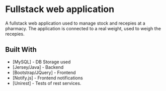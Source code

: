 # Fullstack web application
A fullstack web application used to manage stock and recepies at a pharmacy. The application is connected to a real weight, used to weigh the recepies.

## Built With

* [MySQL] - DB Storage used
* [Jersey/Java] - Backend
* [Bootstrap/JQuery] - Frontend
* [Notify.js] - Frontend notifications
* [Unirest] - Tests of rest services.
